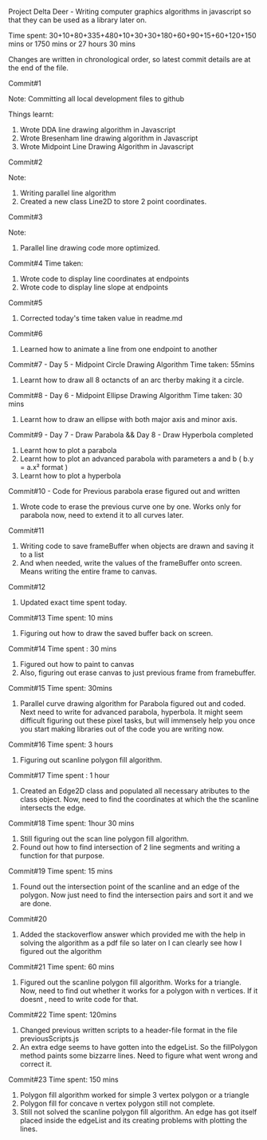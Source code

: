 Project Delta Deer - Writing computer graphics algorithms in javascript so that they can be used as a library later on.

Time spent: 30+10+80+335+480+10+30+30+180+60+90+15+60+120+150 mins
or 1750 mins
or 27 hours 30 mins

Changes are written in chronological order, so latest commit details are at the end of the file.


Commit#1 

Note: Committing all local development files to github

Things learnt:
1. Wrote DDA line drawing algorithm in Javascript
2. Wrote Bresenham line drawing algorithm in Javascript
3. Wrote Midpoint Line Drawing Algorithm in Javascript

Commit#2 

Note:

1. Writing parallel line algorithm
2. Created a new class Line2D to store 2 point coordinates.


Commit#3

Note:
1. Parallel line drawing code more optimized.

Commit#4
Time taken:

1. Wrote code to display line coordinates at endpoints 
2. Wrote code to display line slope at endpoints

Commit#5

1. Corrected today's time taken value in readme.md


Commit#6 
1. Learned how to animate a line from one endpoint to another


Commit#7 - Day 5 - Midpoint Circle Drawing Algorithm
Time taken: 55mins

1. Learnt how to draw all 8 octancts of an arc therby making it a circle.


Commit#8 - Day 6 - Midpoint Ellipse Drawing Algorithm
Time taken: 30 mins
1. Learnt how to draw an ellipse with both major axis and minor axis.


Commit#9 - Day 7 - Draw Parabola && Day 8 - Draw Hyperbola completed
1. Learnt how to plot a parabola
2. Learnt how to plot an advanced parabola with parameters a and b ( b.y = a.x² format )
3. Learnt how to plot a hyperbola

Commit#10 - Code for Previous parabola erase figured out and written

1. Wrote code to erase the previous curve one by one. Works only for parabola now, need to extend it to all curves later.


Commit#11

1. Writing code to save frameBuffer when objects are drawn and saving it to a list 
2. And when needed, write the values of the frameBuffer onto screen. Means writing the entire frame to canvas.


Commit#12 
1. Updated exact time spent today.

Commit#13
Time spent: 10 mins
1. Figuring out how to draw the saved buffer back on screen.


Commit#14
Time spent : 30 mins

1. Figured out how to paint to canvas
2. Also, figuring out erase canvas to just previous frame from framebuffer.


Commit#15
Time spent: 30mins
1. Parallel curve drawing algorithm for Parabola figured out and coded. Next need to write for advanced parabola, hyperbola. It might seem difficult figuring out these pixel tasks, but will immensely help you once you start making libraries out of the code you are writing now.


Commit#16
Time spent: 3 hours
1. Figuring out scanline polygon fill algorithm.

Commit#17
Time spent : 1 hour

1. Created an Edge2D class and populated all necessary atributes to the class object. 
Now, need to find the coordinates at which the the scanline intersects the edge.

Commit#18
Time spent: 1hour 30 mins

1. Still figuring out the scan line polygon fill algorithm.
2. Found out how to find intersection of 2 line segments and writing a function for that purpose. 


Commit#19
Time spent: 15 mins

1. Found out the intersection point of the scanline and an edge of the polygon. Now just need to find 
the intersection pairs and sort it and we are done.

Commit#20
1. Added the stackoverflow answer which provided me with the help in solving the algorithm as a pdf file 
so later on I can clearly see how I figured out the algorithm

Commit#21
Time spent: 60 mins


1. Figured out the scanline polygon fill algorithm. Works for a triangle. Now, need to find out whether it works
for a polygon with n vertices. If it doesnt , need to write code for that.

Commit#22 
Time spent: 120mins

1. Changed previous written scripts to a header-file format in the file previousScripts.js
2. An extra edge seems to have gotten into the edgeList. So the fillPolygon method paints some bizzarre lines. Need to figure what went wrong and correct it.


Commit#23
Time spent: 150 mins

1. Polygon fill algorithm worked for simple 3 vertex polygon or a triangle
2. Polygon fill for concave n vertex polygon still not complete.
3. Still not solved the scanline polygon fill algorithm. An edge has got itself placed inside the edgeList and its 
creating problems with plotting the lines.